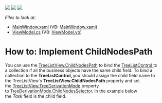 <!-- default badges list -->
![](https://img.shields.io/endpoint?url=https://codecentral.devexpress.com/api/v1/VersionRange/128657803/21.1.5%2B)
[![](https://img.shields.io/badge/Open_in_DevExpress_Support_Center-FF7200?style=flat-square&logo=DevExpress&logoColor=white)](https://supportcenter.devexpress.com/ticket/details/T556239)
[![](https://img.shields.io/badge/📖_How_to_use_DevExpress_Examples-e9f6fc?style=flat-square)](https://docs.devexpress.com/GeneralInformation/403183)
<!-- default badges end -->
<!-- default file list -->
*Files to look at*:

* [MainWindow.xaml](./CS/ChildNodesPathDemo/MainWindow.xaml) (VB: [MainWindow.xaml](./VB/ChildNodesPathDemo/MainWindow.xaml))
* [ViewModel.cs](./CS/ChildNodesPathDemo/ViewModel.cs) (VB: [ViewModel.vb](./VB/ChildNodesPathDemo/ViewModel.vb))
<!-- default file list end -->
# How to: Implement ChildNodesPath


<p>You can use the <a href="https://documentation.devexpress.com/WPF/DevExpress.Xpf.Grid.TreeListView.ChildNodesPath.property">TreeListView.ChildNodesPath</a> to bind the <a href="https://documentation.devexpress.com/WPF/9759/Controls-and-Libraries/Tree-List">TreeListControl </a>to a collection if all the business objects have the same child field. To bind a collection to the <strong>TreeListControl, </strong>you should assign the child field name to the TreeListView's <strong>TreeListView.ChildNodesPath</strong> property and set the <a href="https://documentation.devexpress.com/WPF/DevExpress.Xpf.Grid.TreeListView.TreeDerivationMode.property">TreeListView.TreeDerivationMode</a> property to <a href="https://documentation.devexpress.com/WPF/DevExpress.Xpf.Grid.TreeListView.ChildNodesSelector.property">TreeDerivationMode.ChildNodesSelector</a>. In the example below the <em>Task </em>field is the child field.</p>

<br/>


